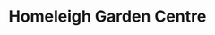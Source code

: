 ---
title: "Homeleigh Garden Centre"
url: /launceston/homeleigh-garden-centre/
shop: garden centre
---